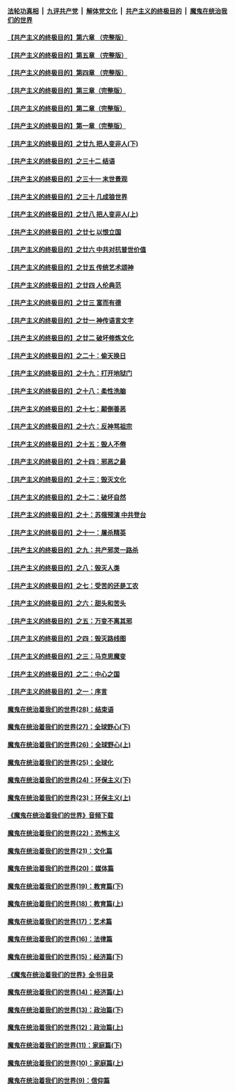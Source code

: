 ####  [法轮功真相](../../../../basic/blob/master/README.md?t=06050531) &nbsp;|&nbsp; [九评共产党](../../../../9ping.md/blob/master/README.md?t=06050531) &nbsp;|&nbsp; [解体党文化](../../../../jtdwh.md/blob/master/README.md?t=06050531)  &nbsp;|&nbsp; [共产主义的终极目的](../../../../gczydzjmd.md/blob/master/README.md?t=06050531) &nbsp;|&nbsp; [魔鬼在统治我们的世界](../../../../mgztzwmdsj.md/blob/master/README.md?t=06050531) 

#### [【共产主义的终极目的】第六章 （完整版）](../pages/nsc422/n11428913.md?t=06050531) 

#### [【共产主义的终极目的】第五章 （完整版）](../pages/nsc422/n11428912.md?t=06050531) 

#### [【共产主义的终极目的】第四章 （完整版）](../pages/nsc422/n11428907.md?t=06050531) 

#### [【共产主义的终极目的】第三章（完整版）](../pages/nsc422/n11428848.md?t=06050531) 

#### [【共产主义的终极目的】第二章（完整版）](../pages/nsc422/n11428831.md?t=06050531) 

#### [【共产主义的终极目的】第一章（完整版）](../pages/nsc422/n11417651.md?t=06050531) 

#### [【共产主义的终极目的】之廿九 把人变非人(下)](../pages/nsc422/n11344140.md?t=06050531) 

#### [【共产主义的终极目的】之三十二 结语](../pages/nsc422/n11360535.md?t=06050531) 

#### [【共产主义的终极目的】之三十一 末世景观](../pages/nsc422/n11351129.md?t=06050531) 

#### [【共产主义的终极目的】之三十 几成狼世界](../pages/nsc422/n11348280.md?t=06050531) 

#### [【共产主义的终极目的】之廿八 把人变非人(上)](../pages/nsc422/n11340492.md?t=06050531) 

#### [【共产主义的终极目的】之廿七 以恨立国](../pages/nsc422/n11336944.md?t=06050531) 

#### [【共产主义的终极目的】之廿六 中共对抗普世价值](../pages/nsc422/n11324785.md?t=06050531) 

#### [【共产主义的终极目的】之廿五 传统艺术颂神](../pages/nsc422/n11296396.md?t=06050531) 

#### [【共产主义的终极目的】之廿四 人伦典范](../pages/nsc422/n11296397.md?t=06050531) 

#### [【共产主义的终极目的】之廿三 富而有德](../pages/nsc422/n11283598.md?t=06050531) 

#### [【共产主义的终极目的】之廿一 神传语言文字](../pages/nsc422/n11263265.md?t=06050531) 

#### [【共产主义的终极目的】之廿二 破坏修炼文化](../pages/nsc422/n11245728.md?t=06050531) 

#### [【共产主义的终极目的】之二十：偷天换日](../pages/nsc422/n11238846.md?t=06050531) 

#### [【共产主义的终极目的】之十九：打开地狱门](../pages/nsc422/n11206376.md?t=06050531) 

#### [【共产主义的终极目的】之十八：柔性洗脑](../pages/nsc422/n11199994.md?t=06050531) 

#### [【共产主义的终极目的】之十七：颠倒善恶](../pages/nsc422/n11179782.md?t=06050531) 

#### [【共产主义的终极目的】之十六：反神骂祖宗](../pages/nsc422/n11166798.md?t=06050531) 

#### [【共产主义的终极目的】之十五：毁人不倦](../pages/nsc422/n11166792.md?t=06050531) 

#### [【共产主义的终极目的】之十四：邪恶之最](../pages/nsc422/n11150249.md?t=06050531) 

#### [【共产主义的终极目的】之十三：毁灭文化](../pages/nsc422/n11135227.md?t=06050531) 

#### [【共产主义的终极目的】之十二：破坏自然](../pages/nsc422/n11135214.md?t=06050531) 

#### [【共产主义的终极目的】之十：苏俄预演 中共登台](../pages/nsc422/n11118424.md?t=06050531) 

#### [【共产主义的终极目的】之十一：屠杀精英](../pages/nsc422/n11118442.md?t=06050531) 

#### [【共产主义的终极目的】之九：共产邪灵一路杀](../pages/nsc422/n11114139.md?t=06050531) 

#### [【共产主义的终极目的】之八：毁灭人类](../pages/nsc422/n11108503.md?t=06050531) 

#### [【共产主义的终极目的】之七：受苦的还是工农](../pages/nsc422/n11101809.md?t=06050531) 

#### [【共产主义的终极目的】之六：甜头和苦头](../pages/nsc422/n11096971.md?t=06050531) 

#### [【共产主义的终极目的】之五：万变不离其邪](../pages/nsc422/n11091285.md?t=06050531) 

#### [【共产主义的终极目的】之四：毁灭路线图](../pages/nsc422/n11086284.md?t=06050531) 

#### [【共产主义的终极目的】之三：马克思魔变](../pages/nsc422/n11061941.md?t=06050531) 

#### [【共产主义的终极目的】之二：中心之国](../pages/nsc422/n11047728.md?t=06050531) 

#### [【共产主义的终极目的】之一：序言](../pages/nsc422/n11086077.md?t=06050531) 

#### [魔鬼在统治着我们的世界(28)：结束语](../pages/nsc422/n10936246.md?t=06050531) 

#### [魔鬼在统治着我们的世界(27)：全球野心(下)](../pages/nsc422/n10928319.md?t=06050531) 

#### [魔鬼在统治着我们的世界(26)：全球野心(上)](../pages/nsc422/n10900318.md?t=06050531) 

#### [魔鬼在统治着我们的世界(25)：全球化](../pages/nsc422/n10788205.md?t=06050531) 

#### [魔鬼在统治着我们的世界(24)：环保主义(下)](../pages/nsc422/n10695307.md?t=06050531) 

#### [魔鬼在统治着我们的世界(23)：环保主义(上)](../pages/nsc422/n10688613.md?t=06050531) 

#### [《魔鬼在统治着我们的世界》音频下载](../pages/nsc422/n10635553.md?t=06050531) 

#### [魔鬼在统治着我们的世界(22)：恐怖主义](../pages/nsc422/n10614727.md?t=06050531) 

#### [魔鬼在统治着我们的世界(21)：文化篇](../pages/nsc422/n10597706.md?t=06050531) 

#### [魔鬼在统治着我们的世界(20)：媒体篇](../pages/nsc422/n10586579.md?t=06050531) 

#### [魔鬼在统治着我们的世界(19)：教育篇(下)](../pages/nsc422/n10564808.md?t=06050531) 

#### [魔鬼在统治着我们的世界(18)：教育篇(上)](../pages/nsc422/n10526970.md?t=06050531) 

#### [魔鬼在统治着我们的世界(17)：艺术篇](../pages/nsc422/n10499093.md?t=06050531) 

#### [魔鬼在统治着我们的世界(16)：法律篇](../pages/nsc422/n10485969.md?t=06050531) 

#### [魔鬼在统治着我们的世界(15)：经济篇(下)](../pages/nsc422/n10469975.md?t=06050531) 

#### [《魔鬼在统治着我们的世界》全书目录](../pages/nsc422/n10464261.md?t=06050531) 

#### [魔鬼在统治着我们的世界(14)：经济篇(上)](../pages/nsc422/n10457370.md?t=06050531) 

#### [魔鬼在统治着我们的世界(13)：政治篇(下)](../pages/nsc422/n10448270.md?t=06050531) 

#### [魔鬼在统治着我们的世界(12)：政治篇(上)](../pages/nsc422/n10444576.md?t=06050531) 

#### [魔鬼在统治着我们的世界(11)：家庭篇(下)](../pages/nsc422/n10440961.md?t=06050531) 

#### [魔鬼在统治着我们的世界(10)：家庭篇(上)](../pages/nsc422/n10435448.md?t=06050531) 

#### [魔鬼在统治着我们的世界(9)：信仰篇](../pages/nsc422/n10432159.md?t=06050531) 


